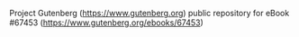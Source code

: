Project Gutenberg (https://www.gutenberg.org) public repository for
eBook #67453 (https://www.gutenberg.org/ebooks/67453)

